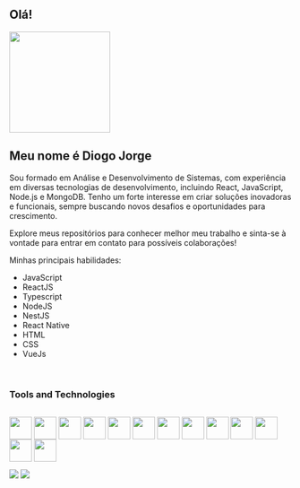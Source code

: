 ## Olá!<br>
<div style="display:inline">
  <img height="180em" src="https://github-readme-stats.vercel.app/api/top-langs/?username=djbarcelos&layout=compact&theme=dracula" />
</div>

<br>

## Meu nome é Diogo Jorge

Sou formado em Análise e Desenvolvimento de Sistemas, com experiência em diversas tecnologias de desenvolvimento, incluindo React, JavaScript, Node.js e MongoDB. Tenho um forte interesse em criar soluções inovadoras e funcionais, sempre buscando novos desafios e oportunidades para crescimento.

Explore meus repositórios para conhecer melhor meu trabalho e sinta-se à vontade para entrar em contato para possíveis colaborações!

Minhas principais habilidades:

- JavaScript
- ReactJS
- Typescript
- NodeJS
- NestJS
- React Native
- HTML
- CSS
- VueJs

<br>

### Tools and Technologies

<div style="display:inline-block">
  
  [<img align="center" src="https://cdn.jsdelivr.net/gh/devicons/devicon/icons/react/react-original.svg" width="40" height="40" />](## "ReactJS")
  [<img align="center" src="https://cdn.jsdelivr.net/gh/devicons/devicon/icons/nodejs/nodejs-original.svg" width="40" height="40"/>](## "NodeJS")
  [<img align="center" src="https://cdn.jsdelivr.net/gh/devicons/devicon/icons/vuejs/vuejs-original.svg" width="40" height="40" />](## "VueJS")
  [<img align="center" src="https://cdn.jsdelivr.net/gh/devicons/devicon/icons/vitejs/vitejs-original.svg" width="40" height="40" />](## "ViteJS")
  [<img align="center" src="https://cdn.jsdelivr.net/gh/devicons/devicon/icons/redux/redux-original.svg" width="40" height="40" />](## "Redux")
  [<img align="center" src="https://cdn.jsdelivr.net/gh/devicons/devicon/icons/typescript/typescript-original.svg" width="40" height="40" />](## "TypeScript")
  [<img align="center" src="https://cdn.jsdelivr.net/gh/devicons/devicon/icons/javascript/javascript-plain.svg" width="40" height="40" />](## "JavaScript")
  [<img align="center" src="https://cdn.jsdelivr.net/gh/devicons/devicon/icons/mongodb/mongodb-original.svg" width="40" height="40" />](## "MongoDB")
  [<img align="center" src="https://cdn.jsdelivr.net/gh/devicons/devicon/icons/docker/docker-original.svg" width="40" height="40"/>](## "Docker")
  [<img align="center" src="https://cdn.jsdelivr.net/gh/devicons/devicon/icons/html5/html5-plain-wordmark.svg" width="40" height="40" />](## "HTML")
  [<img align="center" src="https://cdn.jsdelivr.net/gh/devicons/devicon/icons/css3/css3-plain-wordmark.svg" width="40" height="40" />](## "CSS")
  [<img align="center" src="https://cdn.jsdelivr.net/gh/devicons/devicon/icons/bootstrap/bootstrap-original.svg" width="40" height="40" />](## "Bootstrap")
  [<img align="center" src="https://cdn.jsdelivr.net/gh/devicons/devicon/icons/angular/angular-original.svg" width="40" height="40" />](## "Angular")
          
          
</div>

<br>
  
<div> 
  <a href = "mailto:diogobarcelos94@gmail.com"><img src="https://img.shields.io/badge/-Gmail-%23333?style=for-the-badge&logo=gmail&logoColor=white" target="_blank"></a>
  <a href="https://www.linkedin.com/in/diogojorgegrijobarcelos/" target="_blank"><img src="https://img.shields.io/badge/-LinkedIn-%230077B5?style=for-the-badge&logo=linkedin&logoColor=white" target="_blank"></a> 
</div>

